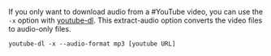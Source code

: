 If you only want to download audio from a #YouTube video, you can use the `-x` option with [youtube-dl](https://github.com/ytdl-org/youtube-dl). This extract-audio option converts the video files to audio-only files.

```shell
youtube-dl -x --audio-format mp3 [youtube URL]
```